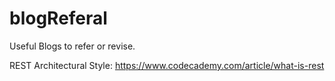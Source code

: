 # blogReferal
Useful Blogs to refer or revise.

REST Architectural Style:
https://www.codecademy.com/article/what-is-rest
